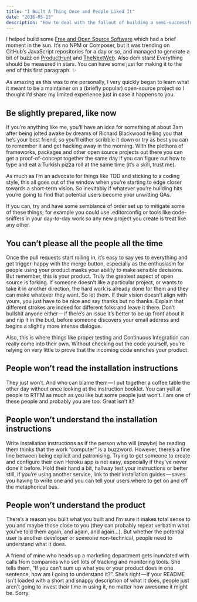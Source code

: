 ```yaml
---
title: "I Built A Thing Once and People Liked It"
date: "2016-05-13"
description: "How to deal with the fallout of building a semi-successful product"
---
```


I helped build some [Free and Open Source Software](https://github.com/benchmarkstudios/slackbox) which had a brief moment in the sun. It’s no NPM or Composer, but it was trending on GitHub’s JavaScript repositories for a day or so, and managed to generate a bit of buzz on [ProductHunt](https://www.producthunt.com/tech/slackbox-2) and [TheNextWeb](http://thenextweb.com/dd/2015/06/23/a-new-way-to-control-spotify-through-slack-integration/#gref). Also dem stars! Everything should be measured in stars. You can have some just for making it to the end of this first paragraph. ✨

As amazing as this was to me personally, I very quickly began to learn what it meant to be a maintainer on a (briefly popular) open-source project so I thought I’d share my limited experience just in case it happens to you.

## Be slightly prepared, like now

If you’re anything like me, you’ll have an idea for something at about 3am after being jolted awake by dreams of Richard Blackwood telling you that he’s your best friend, so you’ll either scribble it down or try as best you can to remember it and get hacking away in the morning. With the plethora of frameworks, packages and other open source projects out there you can get a proof-of-concept together the same day if you can figure out how to type and eat a Turkish pizza roll at the same time (it’s a skill, trust me).

As much as I’m an advocate for things like TDD and sticking to a coding style, this all goes out of the window when you’re starting to edge closer towards a short-term vision. So inevitably if whatever you’re building hits you’re going to find that potential users become your unwitting QAs.

If you can, try and have some semblance of order set up to mitigate some of these things; for example you could use .editorconfig or tools like code-sniffers in your day-to-day work so any new project you create is treat like any other.

## You can’t please all the people all the time

Once the pull requests start rolling in, it’s easy to say yes to everything and get trigger-happy with the merge button, especially as the enthusiasm for people using your product masks your ability to make sensible decisions. But remember, this is your product. Truly the greatest aspect of open source is forking. If someone doesn’t like a particular project, or wants to take it in another direction, the hard work is already done for them and they can make whatever they want. So let them. If their vision doesn’t align with yours, you just have to be nice and say thanks but no thanks. Explain that different strokes are indeed for different folks and leave it there. Don’t bullshit anyone either — if there’s an issue it’s better to be up front about it and nip it in the bud, before someone discovers your email address and begins a slightly more intense dialogue.

Also, this is where things like proper testing and Continuous Integration can really come into their own. Without checking out the code yourself, you’re relying on very little to prove that the incoming code enriches your product.

## People won’t read the installation instructions

They just won’t. And who can blame them — I put together a coffee table the other day without once looking at the instruction booklet. You can yell at people to RTFM as much as you like but some people just won’t. I am one of these people and probably you are too. Great isn’t it?

## People won’t understand the installation instructions

Write installation instructions as if the person who will (maybe) be reading them thinks that the work “computer” is a buzzword. However, there’s a fine line between being explicit and patronising. Trying to get someone to create and configure their own Heroku app is not easy, especially if they’ve never done it before. Hold their hand a bit, hallway test your instructions or better still, if you’re using another service, link to their installation guides — saves you having to write one and you can tell your users where to get on and off the metaphorical bus.

## People won’t understand the product

There’s a reason you built what you built and I’m sure it makes total sense to you and maybe those close to you (they can probably repeat verbatim what you’ve told them again, and again, and again…). But whether the potential user is another developer or someone non-technical, people need to understand what it does.

A friend of mine who heads up a marketing department gets inundated with calls from companies who sell lots of tracking and monitoring tools. She tells them, “If you can’t sum up what you or your product does in one sentence, how am I going to understand it?”. She’s right — if your README isn’t loaded with a short and snappy description of what it does, people just aren’t going to invest their time in using it, no matter how awesome it might be. Sorry.
